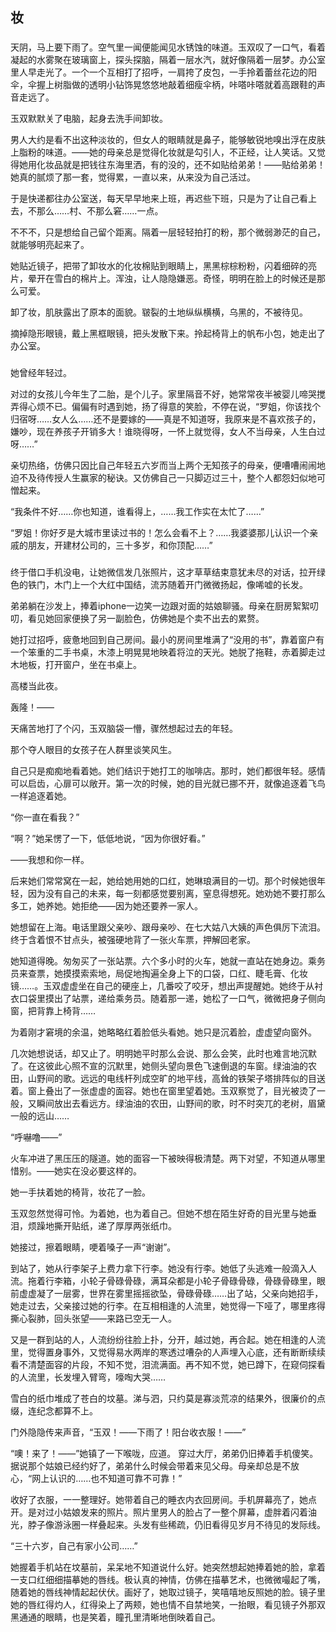 ## 妆
### 

天阴，马上要下雨了。空气里一闻便能闻见水锈蚀的味道。玉双叹了一口气，看着凝起的水雾聚在玻璃窗上，探头探脑，隔着一层水汽，就好像隔着一层梦。办公室里人早走光了。一个一个互相打了招呼，一肩挎了皮包，一手拎着蕾丝花边的阳伞，伞握上树脂做的透明小钻饰晃悠悠地敲着细瘦伞柄，咔嗒咔嗒就着高跟鞋的声音走远了。


玉双默默关了电脑，起身去洗手间卸妆。

男人大约是看不出这种淡妆的，但女人的眼睛就是鼻子，能够敏锐地嗅出浮在皮肤上脂粉的味道。——她的母亲总是觉得化妆就是勾引人，不正经，让人笑话。又觉得她用化妆品就是把钱往东海里洒，有的没的，还不如贴给弟弟！——贴给弟弟！她真的腻烦了那一套，觉得累，一直以来，从来没为自己活过。

于是快递都往办公室送，每天早早地来上班，再迟些下班，只是为了让自己看上去，不那么……村、不那么窘……一点。

不不不，只是想给自己留个距离。隔着一层轻轻拍打的粉，那个微弱渺茫的自己，就能够明亮起来了。

她贴近镜子，把带了卸妆水的化妆棉贴到眼睛上，黑黑棕棕粉粉，闪着细碎的亮片，晕开在雪白的棉片上。浑浊，让人隐隐嫌恶。奇怪，明明在脸上的时候还是那么可爱。

卸了妆，肌肤露出了原本的面貌。皲裂的土地纵纵横横，乌黑的，不被待见。

摘掉隐形眼镜，戴上黑框眼镜，把头发散下来。拎起椅背上的帆布小包，她走出了办公室。

### 

她曾经年轻过。

对过的女孩儿今年生了二胎，是个儿子。家里隔音不好，她常常夜半被婴儿啼哭搅弄得心烦不已。偏偏有时遇到她，扬了得意的笑脸，不停在说，“罗姐，你该找个归宿呀……女人么……还不是要嫁的——真是不知道呀，我原来是不喜欢孩子的，嫌吵，现在养孩子开销多大！谁晓得呀，一怀上就觉得，女人不当母亲，人生白过呀……”

亲切热络，仿佛只因比自己年轻五六岁而当上两个无知孩子的母亲，便嘈嘈闹闹地迫不及待传授人生赢家的秘诀。又仿佛自己一只脚迈过三十，整个人都怨妇似地可憎起来。

“我条件不好……你也知道，谁看得上，……我工作实在太忙了……”

“罗姐！你好歹是大城市里读过书的！怎么会看不上？……我婆婆那儿认识一个亲戚的朋友，开建材公司的，三十多岁，和你顶配……”

### 

终于借口手机没电，让她微信发几张照片，这才草草结束意犹未尽的对话，拉开绿色的铁门，木门上一个大红中国结，流苏随着开门微微扬起，像唏嘘的长发。

弟弟躺在沙发上，捧着iphone一边笑一边跟对面的姑娘聊骚。母亲在厨房絮絮叨叨，看见她回家便换了另一副脸色，仿佛她是个卖不出去的累赘。

她打过招呼，疲惫地回到自己房间。最小的房间里堆满了“没用的书”，靠着窗户有一个笨重的二手书桌，木漆上明晃晃地映着将泣的天光。她脱了拖鞋，赤着脚走过木地板，打开窗户，坐在书桌上。

高楼当此夜。

轰隆！——

天痛苦地打了个闪，玉双脑袋一懵，骤然想起过去的年轻。

那个夺人眼目的女孩子在人群里谈笑风生。

自己只是痴痴地看着她。她们结识于她打工的咖啡店。那时，她们都很年轻。感情可以启齿，心扉可以敞开。第一次的时候，她的目光就已挪不开，就像追逐着飞鸟一样追逐着她。

“你一直在看我？”

“啊？”她呆愣了一下，低低地说，“因为你很好看。”

——我想和你一样。

后来她们常常窝在一起，她给她用她的口红，她琳琅满目的一切。那个时候她很年轻，因为没有自己的未来，每一刻都感觉要别离，窒息得想死。她劝她不要打那么多工，她养她。她拒绝——因为她还要养一家人。

她想留在上海。电话里跟父亲吵、跟母亲吵、在七大姑八大姨的声色俱厉下流泪。终于含着恨不甘点头，被强硬地背了一张火车票，押解回老家。

她知道得晚。匆匆买了一张站票。六个多小时的火车，她就一直站在她身边。乘务员来查票，她摸摸索索地，局促地掏遍全身上下的口袋，口红、睫毛膏、化妆镜……。玉双虚虚坐在自己的硬座上，几番咬了咬牙，想出声提醒她。她终于从衬衣口袋里摸出了站票，递给乘务员。随着那一递，她松了一口气，微微把身子侧向窗，把背靠上椅背……

为着刚才窘境的余温，她略略红着脸低头看她。她只是沉着脸，虚虚望向窗外。

几次她想说话，却又止了。明明她平时那么会说、那么会笑，此时也难言地沉默了。在这彼此心照不宣的沉默里，她侧头望向景色飞速倒退的车窗。绿油油的农田，山野间的歌。远远的电线杆列成空旷的地平线，高耸的铁架子塔排阵似的目送着。窗上叠出了一张虚虚的面容。她也在窗里望着她。玉双察觉了，目光被烫了一般，又瞬间放出去看远方。绿油油的农田，山野间的歌，时不时突兀的老树，眉黛一般的远山……

“呼嚇噜——”

火车冲进了黑压压的隧道。她的面容一下被映得极清楚。两下对望，不知道从哪里惜别。——她实在没必要这样的。

她一手扶着她的椅背，妆花了一脸。

玉双忽然觉得可怜。为着她，也为着自己。但她不想在陌生好奇的目光里与她垂泪，烦躁地撕开贴纸，递了厚厚两张纸巾。

她接过，擦着眼睛，哽着嗓子一声“谢谢”。

到站了，她从行李架子上费力拿下行李。她没有行李。她低了头逃难一般滴入人流。拖着行李箱，小轮子骨碌骨碌，满耳朵都是小轮子骨碌骨碌，骨碌骨碌里，眼前虚虚凝了一层雾，世界在雾里摇摇欲坠，骨碌骨碌……出了站，父亲向她招手，她走过去，父亲接过她的行李。在互相相逢的人流里，她觉得一下哑了，哪里疼得撕心裂肺，回头张望——来路已空无一人。

又是一群到站的人，人流纷纷往脸上扑，分开，越过她，再合起。她在相逢的人流里，觉得置身事外，又觉得易水两岸的寒透过嘈杂的人声埋入心底，还有断断续续看不清楚面容的片段，不知不觉，泪流满面。再不知不觉，她已蹲下，在窥伺探看的人流里，长发埋入臂弯，嚎啕大哭……


雪白的纸巾堆成了苍白的坟墓。涕与泗，只约莫是寡淡荒凉的结果外，很廉价的点缀，连纪念都算不上。

门外隐隐传来声音，“玉双！——下雨了！阳台收衣服！——”

“噢！来了！——”她镇了一下喉咙，应道。
穿过大厅，弟弟仍旧捧着手机傻笑。据说那个姑娘已经约好了，弟弟什么时候会带着来见父母。母亲却总是不放心，“网上认识的……也不知道可靠不可靠！”

收好了衣服，一一整理好。她带着自己的睡衣内衣回房间。手机屏幕亮了，她点开。是对过小姑娘发来的照片。照片里男人的脸占了一整个屏幕，虚胖着闪着油光，脖子像游泳圈一样叠起来。头发有些稀疏，仍旧看得见岁月不待见的发际线。

“三十六岁，自己有家小公司……”

她握着手机站在坟墓前，呆呆地不知道说什么好。她突然想起她捧着她的脸，拿着一支口红细细描摹她的唇线。极认真的神情，仿佛在描摹艺术，也微微嘬起了嘴，随着她的唇线神情起起伏伏。画好了，她取过镜子，笑嘻嘻地反照她的脸。镜子里她的唇红得灼人，红得染上了两颊，她也情不自禁地笑，一抬眼，看见镜子外那双黑通通的眼睛，也是笑着，瞳孔里清晰地倒映着自己。


